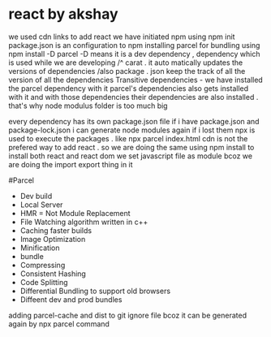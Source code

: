 # react by akshay 

we used cdn links to add react
we have initiated npm using npm init
package.json is an configuration to npm 
installing parcel for bundling using npm install -D parcel
-D means it is a dev dependency , dependency which is used while we are developing
/^ carat . it auto matically updates the versions of dependencies
/also package . json keep the track of all the version of all the dependencies
Transitive dependencies - we have installed the parcel dependency with it parcel's dependencies also gets installed with it and with those dependencies their dependencies are also installed . that's why node modulus folder is too much big

every dependency has its own package.json file
if i have package.json and package-lock.json i can generate node modules again if i lost them
npx is used to execute the packages . like npx parcel index.html
cdn is not the prefered way to add react  . so we are doing the same using npm install to install both react and react dom
we set javascript file as module bcoz we are doing the import export thing in it


#Parcel 
- Dev build 
- Local Server 
- HMR = Not Module Replacement 
- File Watching algorithm written in c++
- Caching faster builds 
- Image Optimization 
- Minification 
- bundle 
- Compressing 
- Consistent Hashing 
- Code Splitting 
- Differential Bundling to support old browsers 
- Diffeent dev and prod bundles 

adding parcel-cache and dist to git ignore file bcoz it can be generated again by npx parcel command 


